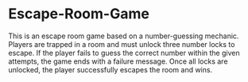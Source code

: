 # Escape-Room-Game
This is an escape room game based on a number-guessing mechanic. Players are trapped in a room and must unlock three number locks to escape. If the player fails to guess the correct number within the given attempts, the game ends with a failure message. Once all locks are unlocked, the player successfully escapes the room and wins.
